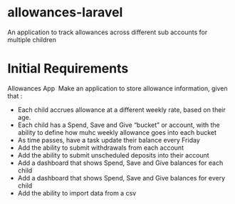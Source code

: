 # allowances-laravel
An application to track allowances across different sub accounts for multiple children

# Initial Requirements
Allowances App  Make an application to store allowance information, given that :
* Each child accrues allowance at a different weekly rate, based on their age.
* Each child has a Spend, Save and Give “bucket” or account, with the ability to define how muhc weekly allowance goes into each bucket
* As time passes, have a task update their balance every Friday
* Add the ability to submit withdrawals from each account
* Add the ability to submit unscheduled deposits into their account
* Add a dashboard that shows Spend, Save and Give balances for each child
* Add a dashboard that shows Spend, Save and Give balances for every child
* Add the ability to import data from a csv
